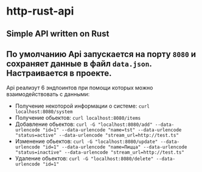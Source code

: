 # http-rust-api
Simple API written on Rust
---
По умолчанию Api запускается на порту `8080` и сохраняет данныe в файл `data.json`. Настраивается в проекте. 
---
Api реализут 6 эндпоинтов при помощи которых можно взаимодействовать с данными: 
- Получение некоторой информации о системе: ```curl localhost:8080/system```
- Получение обьектов: ```curl localhost:8080/items```
- Добавление обьектов: ```curl -G "localhost:8080/add" --data-urlencode "id=1" --data-urlencode "name=tst" --data-urlencode "status=active" --data-urlencode "stream_url=http://test.ts"```
- Изменение обьектов: ```curl -G "localhost:8080/update" --data-urlencode "id=1" --data-urlencode "name=Пицца" --data-urlencode "status=inactive" --data-urlencode "stream_url=http://test.ts"```
- Удаление обьектов: ```curl -G "localhost:8080/delete" --data-urlencode "id=1"```